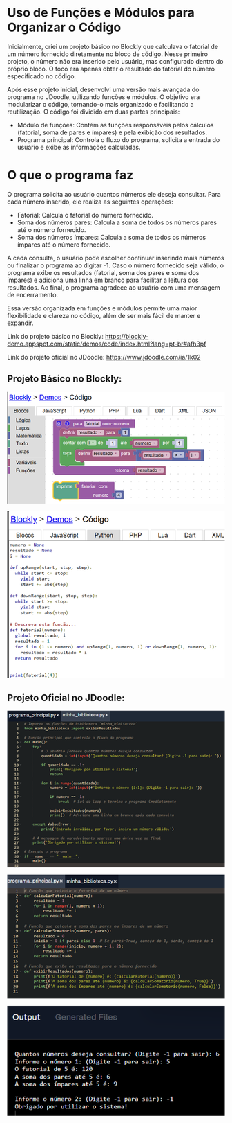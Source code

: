 # Uso de Funções e Módulos para Organizar o Código
Inicialmente, criei um projeto básico no Blockly que calculava o fatorial de um número fornecido diretamente no bloco de código. Nesse primeiro projeto, o número não era inserido pelo usuário, mas configurado dentro do próprio bloco. O foco era apenas obter o resultado do fatorial do número especificado no código.

Após esse projeto inicial, desenvolvi uma versão mais avançada do programa no JDoodle, utilizando funções e módulos. O objetivo era modularizar o código, tornando-o mais organizado e facilitando a reutilização. O código foi dividido em duas partes principais:

- Módulo de funções: Contém as funções responsáveis pelos cálculos (fatorial, soma de pares e ímpares) e pela exibição dos resultados.
- Programa principal: Controla o fluxo do programa, solicita a entrada do usuário e exibe as informações calculadas.
# O que o programa faz
O programa solicita ao usuário quantos números ele deseja consultar. Para cada número inserido, ele realiza as seguintes operações:

- Fatorial: Calcula o fatorial do número fornecido.
- Soma dos números pares: Calcula a soma de todos os números pares até o número fornecido.
- Soma dos números ímpares: Calcula a soma de todos os números ímpares até o número fornecido.


A cada consulta, o usuário pode escolher continuar inserindo mais números ou finalizar o programa ao digitar -1. Caso o número fornecido seja válido, o programa exibe os resultados (fatorial, soma dos pares e soma dos ímpares) e adiciona uma linha em branco para facilitar a leitura dos resultados. Ao final, o programa agradece ao usuário com uma mensagem de encerramento.

Essa versão organizada em funções e módulos permite uma maior flexibilidade e clareza no código, além de ser mais fácil de manter e expandir.

Link do projeto básico no Blockly: https://blockly-demo.appspot.com/static/demos/code/index.html?lang=pt-br#afh3pf


Link do projeto oficial no JDoodle: https://www.jdoodle.com/ia/1k02
## Projeto Básico no Blockly: 

![](images/blockly1.png)

![](images/blockly2.png)

## Projeto Oficial no JDoodle:

![](images/py1.png)

![](images/py2.png)

![](images/py3.png)



